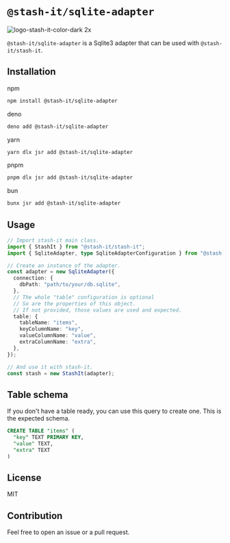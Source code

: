 # `@stash-it/sqlite-adapter`

![logo-stash-it-color-dark 2x](https://user-images.githubusercontent.com/1819138/30385483-99fd209c-98a7-11e7-85e2-595791d8d894.png)

`@stash-it/sqlite-adapter` is a Sqlite3 adapter that can be used with `@stash-it/stash-it`.

## Installation

npm

```bash
npm install @stash-it/sqlite-adapter
```

deno

```bash
deno add @stash-it/sqlite-adapter
```

yarn

```bash
yarn dlx jsr add @stash-it/sqlite-adapter
```

pnpm

```bash
pnpm dlx jsr add @stash-it/sqlite-adapter
```

bun

```bash
bunx jsr add @stash-it/sqlite-adapter
```

## Usage

```ts
// Import stash-it main class.
import { StashIt } from "@stash-it/stash-it";
import { SqliteAdapter, type SqliteAdapterConfiguration } from "@stash-it/sqlite-adapter";

// Create an instance of the adapter.
const adapter = new SqliteAdapter({
  connection: {
    dbPath: "path/to/your/db.sqlite",
  },
  // The whole "table" configuration is optional
  // So are the properties of this object.
  // If not provided, those values are used and expected.
  table: {
    tableName: "items",
    keyColumnName: "key",
    valueColumnName: "value",
    extraColumnName: "extra",
  },
});

// And use it with stash-it.
const stash = new StashIt(adapter);
```

## Table schema

If you don't have a table ready, you can use this query to create one. This is the expected schema.

```sql
CREATE TABLE "items" (
  "key" TEXT PRIMARY KEY,
  "value" TEXT,
  "extra" TEXT
)
```

## License

MIT

## Contribution

Feel free to open an issue or a pull request.
